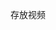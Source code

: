 <!--
 * @Author: your name
 * @Date: 2020-07-05 10:47:49
 * @LastEditTime: 2020-07-05 10:49:59
 * @LastEditors: Please set LastEditors
 * @Description: In User Settings Edit
 * @FilePath: \demo\view\src\images\img.md
--> 
存放视频
